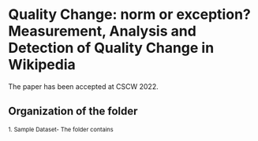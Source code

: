 # Quality Change: norm or exception? Measurement, Analysis and Detection of Quality Change in Wikipedia

The paper has been accepted at CSCW 2022.

## Organization of the folder

<sub>
1. Sample Dataset- The folder contains 
</sub>
